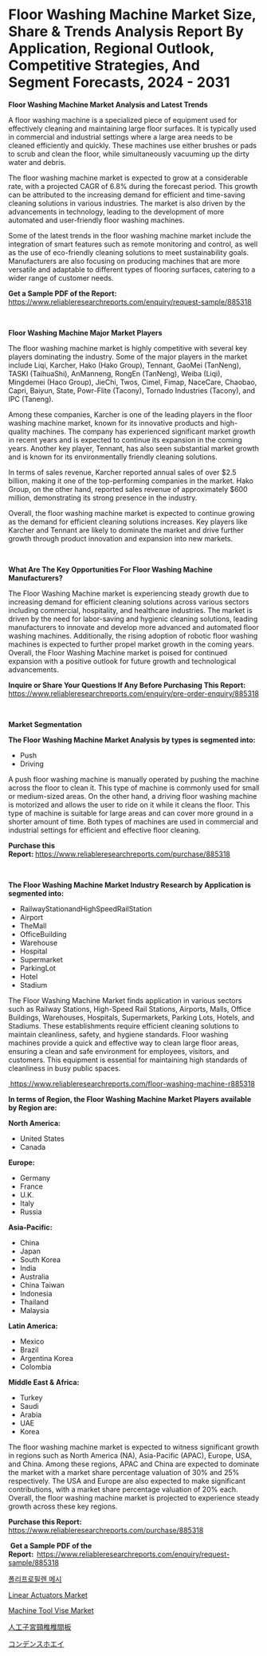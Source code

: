 <p><h1>Floor Washing Machine Market Size, Share & Trends Analysis Report By Application, Regional Outlook, Competitive Strategies, And Segment Forecasts, 2024 - 2031</h1></p><p><strong>Floor Washing Machine Market Analysis and Latest Trends</strong></p>
<p><p>A floor washing machine is a specialized piece of equipment used for effectively cleaning and maintaining large floor surfaces. It is typically used in commercial and industrial settings where a large area needs to be cleaned efficiently and quickly. These machines use either brushes or pads to scrub and clean the floor, while simultaneously vacuuming up the dirty water and debris.</p><p>The floor washing machine market is expected to grow at a considerable rate, with a projected CAGR of 6.8% during the forecast period. This growth can be attributed to the increasing demand for efficient and time-saving cleaning solutions in various industries. The market is also driven by the advancements in technology, leading to the development of more automated and user-friendly floor washing machines.</p><p>Some of the latest trends in the floor washing machine market include the integration of smart features such as remote monitoring and control, as well as the use of eco-friendly cleaning solutions to meet sustainability goals. Manufacturers are also focusing on producing machines that are more versatile and adaptable to different types of flooring surfaces, catering to a wider range of customer needs.</p></p>
<p><strong>Get a Sample PDF of the Report:&nbsp;</strong> <a href="https://www.reliableresearchreports.com/enquiry/request-sample/885318">https://www.reliableresearchreports.com/enquiry/request-sample/885318</a></p>
<p>&nbsp;</p>
<p><strong>Floor Washing Machine Major Market Players</strong></p>
<p><p>The floor washing machine market is highly competitive with several key players dominating the industry. Some of the major players in the market include Liqi, Karcher, Hako (Hako Group), Tennant, GaoMei (TanNeng), TASKI (TaihuaShi), AnManneng, RongEn (TanNeng), Weiba (Liqi), Mingdemei (Haco Group), JieChi, Twos, Cimel, Fimap, NaceCare, Chaobao, Capri, Baiyun, State, Powr-Flite (Tacony), Tornado Industries (Tacony), and IPC (Taneng).</p><p>Among these companies, Karcher is one of the leading players in the floor washing machine market, known for its innovative products and high-quality machines. The company has experienced significant market growth in recent years and is expected to continue its expansion in the coming years. Another key player, Tennant, has also seen substantial market growth and is known for its environmentally friendly cleaning solutions.</p><p>In terms of sales revenue, Karcher reported annual sales of over $2.5 billion, making it one of the top-performing companies in the market. Hako Group, on the other hand, reported sales revenue of approximately $600 million, demonstrating its strong presence in the industry.</p><p>Overall, the floor washing machine market is expected to continue growing as the demand for efficient cleaning solutions increases. Key players like Karcher and Tennant are likely to dominate the market and drive further growth through product innovation and expansion into new markets.</p></p>
<p>&nbsp;</p>
<p><strong>What Are The Key Opportunities For Floor Washing Machine Manufacturers?</strong></p>
<p><p>The Floor Washing Machine market is experiencing steady growth due to increasing demand for efficient cleaning solutions across various sectors including commercial, hospitality, and healthcare industries. The market is driven by the need for labor-saving and hygienic cleaning solutions, leading manufacturers to innovate and develop more advanced and automated floor washing machines. Additionally, the rising adoption of robotic floor washing machines is expected to further propel market growth in the coming years. Overall, the Floor Washing Machine market is poised for continued expansion with a positive outlook for future growth and technological advancements.</p></p>
<p><strong>Inquire or Share Your Questions If Any Before Purchasing This Report:</strong> <a href="https://www.reliableresearchreports.com/enquiry/pre-order-enquiry/885318">https://www.reliableresearchreports.com/enquiry/pre-order-enquiry/885318</a></p>
<p>&nbsp;</p>
<p><strong>Market Segmentation</strong></p>
<p><strong>The Floor Washing Machine Market Analysis by types is segmented into:</strong></p>
<p><ul><li>Push</li><li>Driving</li></ul></p>
<p><p>A push floor washing machine is manually operated by pushing the machine across the floor to clean it. This type of machine is commonly used for small or medium-sized areas. On the other hand, a driving floor washing machine is motorized and allows the user to ride on it while it cleans the floor. This type of machine is suitable for large areas and can cover more ground in a shorter amount of time. Both types of machines are used in commercial and industrial settings for efficient and effective floor cleaning.</p></p>
<p><strong>Purchase this Report:&nbsp;</strong><a href="https://www.reliableresearchreports.com/purchase/885318">https://www.reliableresearchreports.com/purchase/885318</a></p>
<p>&nbsp;</p>
<p><strong>The Floor Washing Machine Market Industry Research by Application is segmented into:</strong></p>
<p><ul><li>RailwayStationandHighSpeedRailStation</li><li>Airport</li><li>TheMall</li><li>OfficeBuilding</li><li>Warehouse</li><li>Hospital</li><li>Supermarket</li><li>ParkingLot</li><li>Hotel</li><li>Stadium</li></ul></p>
<p><p>The Floor Washing Machine Market finds application in various sectors such as Railway Stations, High-Speed Rail Stations, Airports, Malls, Office Buildings, Warehouses, Hospitals, Supermarkets, Parking Lots, Hotels, and Stadiums. These establishments require efficient cleaning solutions to maintain cleanliness, safety, and hygiene standards. Floor washing machines provide a quick and effective way to clean large floor areas, ensuring a clean and safe environment for employees, visitors, and customers. This equipment is essential for maintaining high standards of cleanliness in busy public spaces.</p></p>
<p><a href="https://www.reliableresearchreports.com/floor-washing-machine-r885318">&nbsp;https://www.reliableresearchreports.com/floor-washing-machine-r885318</a></p>
<p><strong>In terms of Region, the Floor Washing Machine Market Players available by Region are:</strong></p>
<p>
    <p> <strong> North America: </strong>
        <ul>
            <li>United States</li>
            <li>Canada</li>
        </ul>
        </p> 
    <p> <strong> Europe: </strong>
        <ul>
            <li>Germany</li>
            <li>France</li>
            <li>U.K.</li>
            <li>Italy</li>
            <li>Russia</li>
        </ul>
        </p> 
    <p> <strong> Asia-Pacific: </strong>
        <ul>
            <li>China</li>
            <li>Japan</li>
            <li>South Korea</li>
            <li>India</li>
            <li>Australia</li>
            <li>China Taiwan</li>
            <li>Indonesia</li>
            <li>Thailand</li>
            <li>Malaysia</li>
        </ul>
        </p> 
    <p> <strong> Latin America: </strong>
        <ul>
            <li>Mexico</li>
            <li>Brazil</li>
            <li>Argentina Korea</li>
            <li>Colombia</li>
        </ul>
        </p> 
    <p> <strong> Middle East & Africa: </strong>
        <ul>
            <li>Turkey</li>
            <li>Saudi</li>
            <li>Arabia</li>
            <li>UAE</li>
            <li>Korea</li>
        </ul>
    </p>
    </p>
<p><p>The floor washing machine market is expected to witness significant growth in regions such as North America (NA), Asia-Pacific (APAC), Europe, USA, and China. Among these regions, APAC and China are expected to dominate the market with a market share percentage valuation of 30% and 25% respectively. The USA and Europe are also expected to make significant contributions, with a market share percentage valuation of 20% each. Overall, the floor washing machine market is projected to experience steady growth across these key regions.</p></p>
<p><strong>Purchase this Report: </strong><a href="https://www.reliableresearchreports.com/purchase/885318">https://www.reliableresearchreports.com/purchase/885318</a></p>
<p>&nbsp;<strong>Get a Sample PDF of the Report:&nbsp;&nbsp;</strong><a href="https://www.reliableresearchreports.com/enquiry/request-sample/885318">https://www.reliableresearchreports.com/enquiry/request-sample/885318</a></p>
<p><strong></strong></p>
<p><p><a href="https://github.com/CliftonFisher9067/Market-Research-Report-List-1/blob/main/462604624556.md">폴리프로필렌 메시</a></p><p><a href="https://github.com/juancolorado15/Market-Research-Report-List-2/blob/main/linear-actuators-market.md">Linear Actuators Market</a></p><p><a href="https://github.com/mahnoor2003/Market-Research-Report-List-4/blob/main/machine-tool-vise-market.md">Machine Tool Vise Market</a></p><p><a href="https://github.com/ReganWisoky2023/Market-Research-Report-List-1/blob/main/976127726466.md">人工子宮頸椎椎間板</a></p><p><a href="https://github.com/mreklxf44233/Market-Research-Report-List-1/blob/main/391300026467.md">コンデンスホエイ</a></p></p>